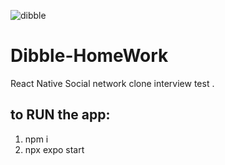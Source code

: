 
![dibble](https://user-images.githubusercontent.com/91061782/207512922-e227da56-85bf-4d46-9975-aaad665c59c8.png)

# Dibble-HomeWork
React Native Social network clone interview test .


to RUN the app:
---------------
1. npm i
2. npx expo start
